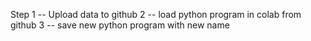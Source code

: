 Step
1 -- Upload data to github
2 -- load python program in colab from github
3 -- save new python program with new name
